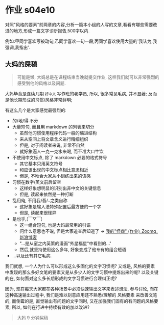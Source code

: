 # 作业 s04e10

对照"风格的要素"前两章的内容,分析一篇本小组的人写的文章,看看有哪些需要改进的地方,形成一篇文字诊断报告,500字以内. 

例如:甲同学喜欢写被动句,乙同学喜欢一句一段,丙同学喜欢使用大量的'我认为,我强调,我指出'. 

## 大妈的屎稿
> 可能是懒, 大妈总是在课程结束当晚就提交作业, 这样我们就可以非常强烈的感受到他的风格以及问题.


大妈毕竟是连续几期 `好中文` 写作班的老学员,
所以, 很多常见毛病, 并不显著;
反而是他长期形成的习惯/风格非常鲜明;

有这么几个是大家感觉最强烈的:

- 的/地/得 不分
- 大量短句, 而且用 markdown 的列表来切分
    + 虽然他习惯使用程序代码一般的缩进结构
    + 来从空间上将文章含义进行精细组织
    + 但是, 对于阅读者来说, 非常不自然
    + 就好象逼人一克一克水来喝, 而不准大口牛饮
- 不使用中文标点, 除了 markdown 必要的格式符号
    + 其它基本只用英文符号
    + 和应该出现的中文标点相比意思相近
    + 但是, 不吻合大家从小训练出来的语感
- 习惯在数字/英文前后留空
    + 这样好象想明显的识别出非中文的关键信息
    + 但是, 读起来依然是一种打断
- 乱用俺, 不用我/吾/..之类自称
    + 这好象是输入法特殊配置后最方便的一个字
    + 但是, 读起来很怪异
- 是也乎,(￣▽￣)
    + 这一组合短句, 也是大妈最常用的引语
    + 问什么意思也不说, 但是大家追查后知道了 -> [我的"怪癖" (作业)_Zoomq_新浪博客](http://blog.sina.com.cn/s/blog_538099650100000a.html)
    + "...是从窐之内英策的漫画"外星福星"中看到的..."
    + 然后,就坚持使用这么多年, 好象变成了他专有的组合短语
- ...以及还有其它毛病.


我们就想, 一个人为什么可以形成这么多固化的文字习惯呢?
又或是, 风格的要素 中发现的那么多好文笔的要素又是从多少人的文字习惯中提炼出来的呢?
以及关键的在, 如何面对这么多长期形成的文字习惯进行合理纠正呢?

因为, 现在每天大家都在各种场景中必须快速输出文字来表述想法, 参与讨论,
而在这种高速输出过程中, 
我们是难以刻意应用还不熟悉/理解的 风格要素 来改善文笔的,
而倒霉的是, 直觉输出有问题的文字同时, 又在加强我们固有的有问题的风格要素;
所以, 如何在行进中持续有效的加以改进?


> 大妈 9 分钟屎稿




